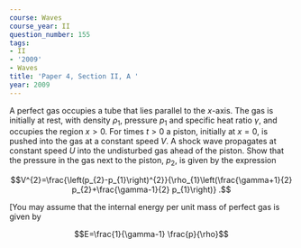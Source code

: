 ```yaml
---
course: Waves
course_year: II
question_number: 155
tags:
- II
- '2009'
- Waves
title: 'Paper 4, Section II, A '
year: 2009
---
```




A perfect gas occupies a tube that lies parallel to the $x$-axis. The gas is initially at rest, with density $\rho_{1}$, pressure $p_{1}$ and specific heat ratio $\gamma$, and occupies the region $x>0$. For times $t>0$ a piston, initially at $x=0$, is pushed into the gas at a constant speed $V$. A shock wave propagates at constant speed $U$ into the undisturbed gas ahead of the piston. Show that the pressure in the gas next to the piston, $p_{2}$, is given by the expression

$$V^{2}=\frac{\left(p_{2}-p_{1}\right)^{2}}{\rho_{1}\left(\frac{\gamma+1}{2} p_{2}+\frac{\gamma-1}{2} p_{1}\right)} .$$

[You may assume that the internal energy per unit mass of perfect gas is given by

$$E=\frac{1}{\gamma-1} \frac{p}{\rho}$$